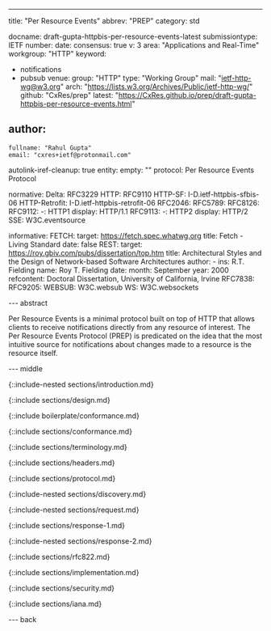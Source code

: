 ---
title: "Per Resource Events"
abbrev: "PREP"
category: std

docname: draft-gupta-httpbis-per-resource-events-latest
submissiontype: IETF
number:
date:
consensus: true
v: 3
area: "Applications and Real-Time"
workgroup: "HTTP"
keyword:
  - notifications
  - pubsub
venue:
  group: "HTTP"
  type: "Working Group"
  mail: "ietf-http-wg@w3.org"
  arch: "https://lists.w3.org/Archives/Public/ietf-http-wg/"
  github: "CxRes/prep"
  latest: "https://CxRes.github.io/prep/draft-gupta-httpbis-per-resource-events.html"

author:
 -
    fullname: "Rahul Gupta"
    email: "cxres+ietf@protonmail.com"

autolink-iref-cleanup: true
entity:
  empty: ""
  protocol: Per Resource Events Protocol

normative:
  Delta: RFC3229
  HTTP: RFC9110
  HTTP-SF: I-D.ietf-httpbis-sfbis-06
  HTTP-Retrofit: I-D.ietf-httpbis-retrofit-06
  RFC2046:
  RFC5789:
  RFC8126:
  RFC9112:
    -: HTTP1
    display: HTTP/1.1
  RFC9113:
    -: HTTP2
    display: HTTP/2
  SSE: W3C.eventsource

informative:
  FETCH:
    target: https://fetch.spec.whatwg.org
    title: Fetch - Living Standard
    date: false
  REST:
    target: https://roy.gbiv.com/pubs/dissertation/top.htm
    title: Architectural Styles and the Design of Network-based Software Architectures
    author:
      -
        ins: R.T. Fielding
        name: Roy T. Fielding
    date:
      month: September
      year: 2000
    refcontent: Doctoral Dissertation, University of California, Irvine
  RFC7838:
  RFC9205:
  WEBSUB: W3C.websub
  WS: W3C.websockets


--- abstract

Per Resource Events is a minimal protocol built on top of HTTP that allows clients to receive notifications directly from any resource of interest. The Per Resource Events Protocol (PREP) is predicated on the idea that the most intuitive source for notifications about changes made to a resource is the resource itself.


--- middle

<!-- Informative Sections -->

{::include-nested sections/introduction.md}

{::include sections/design.md}


<!-- Conformance Sections -->

{::include boilerplate/conformance.md}

{::include sections/conformance.md}

{::include sections/terminology.md}


<!-- Normative Sections -->

{::include sections/headers.md}

{::include sections/protocol.md}

{::include-nested sections/discovery.md}

{::include-nested sections/request.md}

{::include sections/response-1.md}

{::include-nested sections/response-2.md}

{::include sections/rfc822.md}

<!-- Considerations Sections -->

{::include sections/implementation.md}

{::include sections/security.md}

{::include sections/iana.md}

--- back
